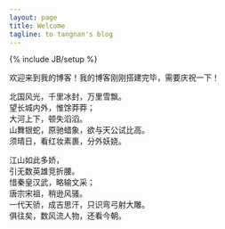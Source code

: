 ```yaml
---
layout: page
title: Welcome
tagline: to tangnan's blog
---
```

{% include JB/setup %}

欢迎来到我的博客！我的博客刚刚搭建完毕，需要庆祝一下！
<br/>

北国风光，千里冰封，万里雪飘。<br/>
望长城内外，惟馀莽莽；<br/>
大河上下，顿失滔滔。<br/>
山舞银蛇，原驰蜡象，欲与天公试比高。<br/>
须晴日，看红妆素裹，分外妖娆。<br/>

江山如此多娇，<br/>
引无数英雄竞折腰。<br/>
惜秦皇汉武，略输文采；<br/>
唐宗宋祖，稍逊风骚。<br/>
一代天骄，成吉思汗，只识弯弓射大雕。<br/>
俱往矣，数风流人物，还看今朝。<br/>

